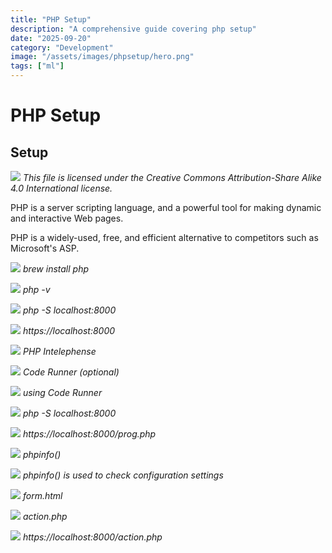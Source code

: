 ```yaml
---
title: "PHP Setup"
description: "A comprehensive guide covering php setup"
date: "2025-09-20"
category: "Development"
image: "/assets/images/phpsetup/hero.png"
tags: ["ml"]
---
```


# PHP Setup

## Setup

![](/assets/images/phpsetup/php-logo.svg)
*This file is licensed under the Creative Commons Attribution-Share Alike 4.0 International license.*


PHP is a server scripting language, and a powerful tool for making dynamic and interactive Web pages.

PHP is a widely-used, free, and efficient alternative to competitors such as Microsoft's ASP.

![](/assets/images/phpsetup/screenshot-2024-08-24-at-9.31.34pm-1146x740.png)
*brew install php*

![](/assets/images/phpsetup/screenshot-2024-08-24-at-9.33.26pm-1144x742.png)
*php -v*

![](/assets/images/phpsetup/screenshot-2024-08-24-at-9.34.08pm-1142x746.png)
*php -S localhost:8000*

![](/assets/images/phpsetup/screenshot-2024-08-24-at-9.34.43pm-1736x580.png)
*https://localhost:8000*

![](/assets/images/phpsetup/screenshot-2024-08-24-at-9.39.18pm-1831x604.png)
*PHP Intelephense*

![](/assets/images/phpsetup/screenshot-2024-08-24-at-9.40.15pm-1831x614.png)
*Code Runner (optional)*

![](/assets/images/phpsetup/screenshot-2024-08-24-at-9.42.37pm-1831x837.png)
*using Code Runner*

![](/assets/images/phpsetup/screenshot-2024-08-24-at-10.30.13pm-1831x841.png)
*php -S localhost:8000*

![](/assets/images/phpsetup/screenshot-2024-08-24-at-10.30.40pm-1831x398.png)
*https://localhost:8000/prog.php*

![](/assets/images/phpsetup/screenshot-2024-08-24-at-10.32.05pm-1831x846.png)
*phpinfo()*

![](/assets/images/phpsetup/screenshot-2024-08-24-at-10.32.25pm-1831x991.png)
*phpinfo() is used to check configuration settings*

![](/assets/images/phpsetup/screenshot-2024-08-24-at-10.34.44pm-1831x489.png)
*form.html*

![](/assets/images/phpsetup/screenshot-2024-08-24-at-10.36.11pm-1831x336.png)
*action.php*

![](/assets/images/phpsetup/screenshot-2024-08-24-at-10.36.30pm-1831x339.png)
*https://localhost:8000/action.php*
